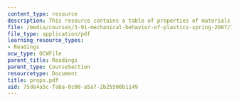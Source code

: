 ```yaml
---
content_type: resource
description: This resource contains a table of properties of materials.
file: /media/courses/3-91-mechanical-behavior-of-plastics-spring-2007/75de4a5cfaba0c00a5a72b25500b1149_props.pdf
file_type: application/pdf
learning_resource_types:
- Readings
ocw_type: OCWFile
parent_title: Readings
parent_type: CourseSection
resourcetype: Document
title: props.pdf
uid: 75de4a5c-faba-0c00-a5a7-2b25500b1149
---
```

